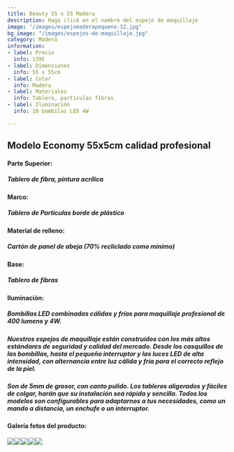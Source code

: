 ```yaml
---
title: Beauty 55 x 55 Madera
description: Haga click en el nombre del espejo de maquillaje
image: "/images/espejomaderapequeno-12.jpg"
bg_image: "/images/espejos-de-maquillaje.jpg"
category: Madera
information:
- label: Precio
  info: 139€
- label: Dimensiones
  info: 55 x 55cm
- label: Color
  info: Madera
- label: Materiales
  info: Tablero, partículas fibras
- label: Iluminación
  info: 10 bombilas LED 4W

---
```

## Modelo Economy 55x5cm calidad profesional

#### **Parte Superior:**

##### Tablero de fibra, pintura acrílica

#### **Marco:**

##### Tablero de Partículas borde de plástico

#### **Material de relleno:**

##### Cartón de panel de abeja (70% recliclado como mínimo)

#### **Base:**

##### Tablero de fibras

#### **Iluminación:**

##### Bombillas LED combinadas cálidas y frías para maquillaje profesional de 400 lumens y 4W.

##### Nuestros espejos de maquillaje están construidos con los más altos estándares de seguridad y calidad del mercado. Desde los casquillos de las bombillas, hasta el pequeño interruptor y las luces LED de alta intensidad, con alternancia entre luz cálida y fría para el correcto reflejo de la piel.

##### Son de 5mm de grosor, con canto pulido. Los tableros aligerados y fáciles de colgar, harán que su instalación sea rápida y sencilla. Todos los modelos son configurables para adaptarnos a tus necesidades, como un mando a distancia, un enchufe o un interruptor.

#### Galería fotos del producto:

![](/images/espejomaderapequeno-12.jpg)![](/images/espejomaderapequeno-22.jpg)![](/images/espejomaderapequeno-32.jpg)![](/images/espejomaderapequeno2.jpg)![](/images/espejomaderapequeno-3-1-2.jpg)